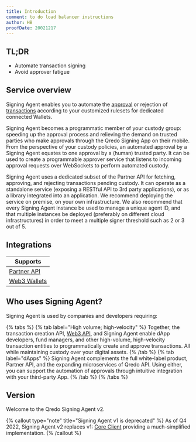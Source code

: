```yaml
---
title: Introduction
comment: to do load balancer instructions
author: HB
proofDate: 20021217
---
```



## TL;DR

- Automate transaction signing
- Avoid approver fatigue


## Service overview

Signing Agent enables you to automate the [approval](/glossary/approvals) or rejection of [transactions](/glossary/transactions) according to your customized rulesets for dedicated connected Wallets.

Signing Agent becomes a programmatic member of your custody group: speeding up the approval process and relieving the demand on trusted parties who make approvals through the Qredo Signing App on their mobile. From the perspective of your custody policies, an automated approval by a Signing Agent equates to one approval by a (human) trusted party. It can be used to create a programmable approver service that listens to incoming approval requests over WebSockets to perform automated custody.

Signing Agent uses a dedicated subset of the Partner API for fetching, approving, and rejecting transactions pending custody. It can operate as a standalone service (exposing a RESTful API to 3rd party applications), or as a library integrated into an application. We recommend deploying the service on premise, on your own infrastructure. We also recommend that every Signing Agent instance be used to manage a unique agent ID, and that multiple instances be deployed (preferably on different cloud infrastructures) in order to meet a multiple signer threshold such as 2 or 3 out of 5. 


## Integrations

Supports|
-------- |
[Partner API](/developer-guides/partner-api/get-started)|
[Web3 Wallets](/developer-guides/api-services/web3-wallet)|


## Who uses Signing Agent?

Signing Agent is used by companies and developers requiring:

{% tabs %}
{% tab label="High volume; high-velocity" %}
Together, the transaction creation API, [Web3 API](/developer-guides/api-services/web3-wallet), and Signing Agent enable dApp developers, fund managers, and other high-volume, high-velocity transaction entities to programmatically create and approve transactions. All while maintaining custody over your digital assets.
{% /tab %}
{% tab label="dApps" %}
Signing Agent complements the full white-label product, Partner API, and the expanding microservices of Qredo API. Using either, you can support the automation of approvals through intuitive integration with your third-party App.
{% /tab %}
{% /tabs %}


## Version

Welcome to the Qredo Signing Agent v2. 

{% callout type="note" title="Signing Agent v1 is deprecated" %}
As of Q4 2022, Signing Agent v2 replaces v1: [Core Client](/developer-guides/signing-agent/v1/set-up-core-client) providing a much-simplified implementation.
{% /callout %}